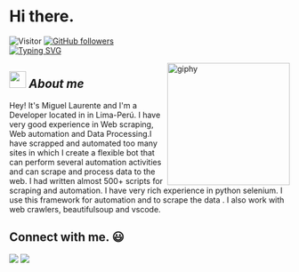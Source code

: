 # Hi there. 
![Visitor](https://visitor-badge.laobi.icu/badge?page_id=mlaurentec.repoName) [![GitHub followers](https://img.shields.io/github/followers/mlaurentec.svg?style=social&label=Follow)](https://github.com/mlaurentec?tab=followers)<br/>
[![Typing SVG](https://readme-typing-svg.herokuapp.com?font=Fira+Code&size=40&pause=1000&color=00F726&width=750&height=100&lines=Hey!+It's+Miguel+Laurente+)](https://git.io/typing-svg)

<!--suppress HtmlDeprecatedAttribute -->
[<img align='right' src="https://media.giphy.com/media/gjrYDwbjnK8x36xZIO/giphy.gif" width="220" alt="giphy">](https://glomidev.online)
## <img src="https://media.giphy.com/media/ObNTw8Uzwy6KQ/giphy.gif" width="30px">&nbsp;***About me***

Hey! It's Miguel Laurente and I'm a Developer located in in Lima-Perú. I have very good experience in Web scraping, Web automation and Data Processing.I have scrapped and automated too many sites in which I create a flexible bot that can perform several automation activities and can scrape and process data to the web. I had written almost 500+ scripts for scraping and automation. I have very rich experience in python selenium. I use this framework for automation and to scrape the data . I also work with web crawlers, beautifulsoup and vscode.



## Connect with me. :smiley:

<p>
<a href="https://github.com/mlaurentec"><img src="https://img.shields.io/badge/-mlaurentec-black?logo=github&style=flat-square"/></a>
<a href="mailto:mlaurente.dev@gmail.com"><img src="https://img.shields.io/badge/-mlaurente.dev@gmail.com-black?logo=gmail&style=flat-square"/></a>
</p>



